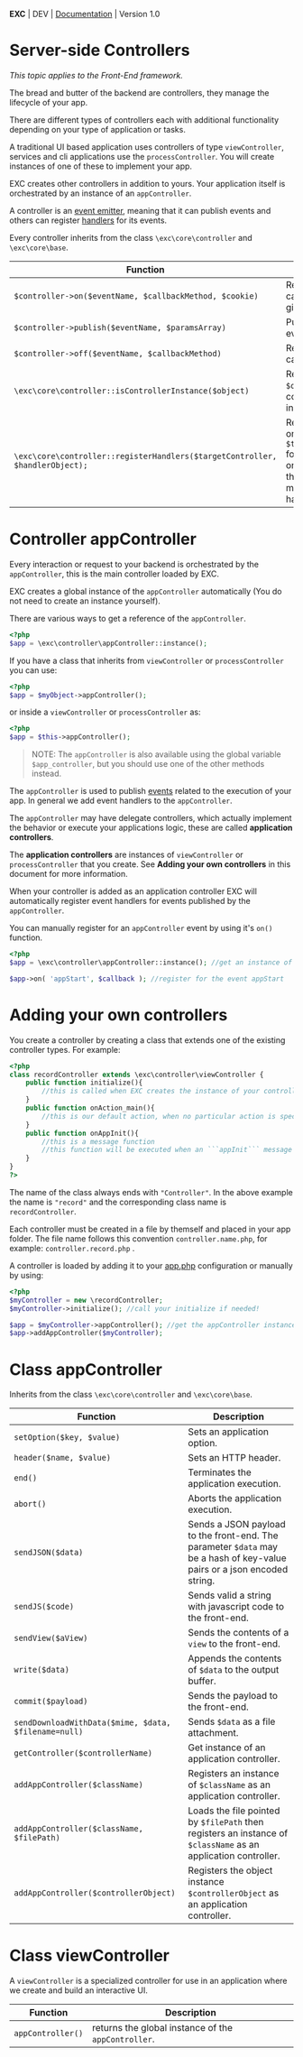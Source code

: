 **EXC** | DEV | [Documentation](./doc_index.md) | Version 1.0<BR>

# Server-side Controllers #
*This topic applies to the Front-End framework.*

The bread and butter of the backend are controllers, they manage the lifecycle of your app.

There are different types of controllers each with additional functionality depending on your type of application or tasks.

A traditional UI based application uses controllers of type `viewController`, services and cli applications use the `processController`. You will create instances of one of these to implement your app.

EXC creates other controllers in addition to yours. Your application itself is orchestrated by an instance of an `appController`.

A controller is an [event emitter](./doc_server_events.md), meaning that it can publish events and others can register [handlers](./doc_server_events.md) for its events.

Every controller inherits from the class `\exc\core\controller` and `\exc\core\base`.

| Function | Description |
| -- | -- |
| `$controller->on($eventName, $callbackMethod, $cookie)` | Register a callback for a given event. |
| `$controller->publish($eventName, $paramsArray)` | Publishes an event. |
| `$controller->off($eventName, $callbackMethod)` | Removes a callback. |
| `\exc\core\controller::isControllerInstance($object)` | Returns true if the `$object` is a controller instance. |
| `\exc\core\controller::registerHandlers($targetController, $handlerObject);` | Register callbacks on the `$targetController` for each function on `$handlerObject` that its name matches the event handler signature. |


# Controller appController #

Every interaction or request to your backend is orchestrated by the `appController`, this is the main controller loaded by EXC.

EXC creates a global instance of the `appController` automatically (You do not need to create an instance yourself).

There are various ways to get a reference of the `appController`.

```PHP
<?php
$app = \exc\controller\appController::instance();
```

If you have a class that inherits from `viewController` or `processController` you can use:
```PHP
<?php
$app = $myObject->appController();
```
or inside a `viewController` or `processController` as:
```PHP
<?php
$app = $this->appController();
```

> NOTE: The `appController` is also available using the global variable `$app_controller`, but you should use one of the other methods instead.

The `appController` is used to publish [events](./doc_server_events.md) related to the execution of your app. In general we add event handlers to the `appController`.

The `appController` may have delegate controllers, which actually implement the behavior or execute your applications logic, these are called **application controllers**.

The **application controllers** are instances of `viewController` or `processController` that you create. See **Adding your own controllers** in this document for more information.

When your controller is added as an application controller EXC will automatically register event handlers for events published by the `appController`.

You can manually register for an `appController` event by using it's `on()` function.

```php
<?php
$app = \exc\controller\appController::instance(); //get an instance of the app controller

$app->on( 'appStart', $callback ); //register for the event appStart
```

# Adding your own controllers #

You create a controller by creating a class that extends one of the existing controller types. For example:

```php
<?php
class recordController extends \exc\controller\viewController {
	public function initialize(){
		//this is called when EXC creates the instance of your controller
	}
	public function onAction_main(){
		//this is our default action, when no particular action is specified in an interaction with our front-end
	}
	public function onAppInit(){
		//this is a message function
		//this function will be executed when an ```appInit``` message is published
	}
}
?>
```

The name of the class always ends with `"Controller"`. In the above example the name is `"record"` and the corresponding class name is `recordController`.

Each controller must be created in a file by themself and placed in your app folder.  The file name follows this convention `controller.name.php`, for example: `controller.record.php` .

A controller is loaded by adding it to your [app.php](./doc_server_config.md) configuration or manually by using:
```php
<?php
$myController = new \recordController;
$myController->initialize(); //call your initialize if needed!

$app = $myController->appController(); //get the appController instance
$app->addAppController($myController);
```

# Class appController #

Inherits from the class `\exc\core\controller` and `\exc\core\base`.

| Function | Description |
| -- | -- |
| `setOption($key, $value)` | Sets an application option. |
| `header($name, $value)` | Sets an HTTP header. |
| `end()` | Terminates the application execution. |
| `abort()` | Aborts the application execution. |
| `sendJSON($data)` | Sends a JSON payload to the front-end. The parameter `$data` may be a hash of key-value pairs or a json encoded string. |
| `sendJS($code)` | Sends valid a string with javascript code to the front-end. |
| `sendView($aView)` | Sends the contents of a `view` to the front-end. |
| `write($data)` | Appends the contents of `$data` to the output buffer. |
| `commit($payload)` | Sends the payload to the front-end. |
| `sendDownloadWithData($mime, $data, $filename=null)` | Sends `$data` as a file attachment. |
| `getController($controllerName)` | Get instance of an application controller. |
| `addAppController($className)` | Registers an instance of `$className` as an application controller. |
| `addAppController($className, $filePath)` | Loads the file pointed by `$filePath` then registers an instance of `$className` as an application controller. |
| `addAppController($controllerObject)` | Registers the object instance `$controllerObject` as an application controller. |

# Class viewController #

A `viewController` is a specialized controller for use in an application where we create and build an interactive UI.


| Function | Description |
| -- | -- |
| `appController()` | returns the global instance of the `appController`. |
